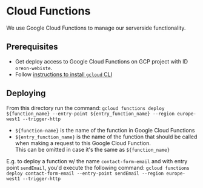 # Cloud Functions

We use Google Cloud Functions to manage our serverside functionality.

## Prerequisites 

- Get deploy access to Google Cloud Functions on GCP project with ID `oreon-webiste`.
- Follow [instructions to install `gcloud` CLI](https://cloud.google.com/sdk/gcloud/)  

## Deploying

From this directory run the command:
`gcloud functions deploy ${function_name} --entry-point ${entry_function_name} --region europe-west1 --trigger-http`

- `${function-name}` is the name of the function in Google Cloud Functions
- `${entry_function_name}` is the name of the function that should be called when making a request to this Google Cloud Function.  
This can be omitted in case it's the same as `${function_name}`

E.g. to deploy a function w/ the name `contact-form-email` and with entry point `sendEmail`, you'd execute the following command:
`gcloud functions deploy contact-form-email --entry-point sendEmail --region europe-west1 --trigger-http`
